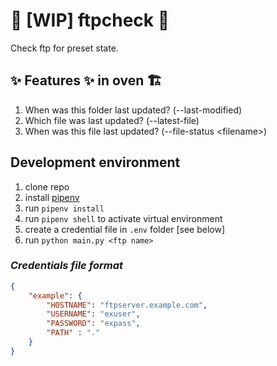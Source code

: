 # :construction: [WIP] ftpcheck :construction:

Check ftp for preset state.

## :sparkles: Features :sparkles: in oven :building_construction:

1. When was this folder last updated? (--last-modified)
2. Which file was last updated? (--latest-file)
3. When was this file last updated? (--file-status \<filename\>)

## Development environment

1. clone repo
2. install [pipenv](https://pipenv.pypa.io/en/latest/install/#installing-pipenv)
3. run `pipenv install`
4. run `pipenv shell` to activate virtual environment
5. create a credential file in `.env` folder [see below]
6. run `python main.py <ftp name>`

### *Credentials file format*

```json
{
    "example": {
        "HOSTNAME": "ftpserver.example.com",
        "USERNAME": "exuser",
        "PASSWORD": "expass",
        "PATH" : "."
    }
}
```
